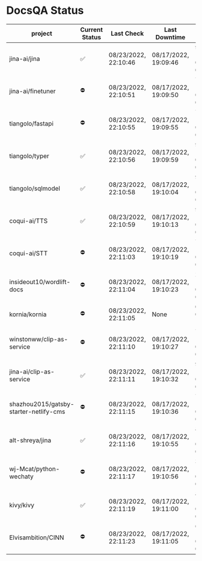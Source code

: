 # DocsQA Status

|               project                |Current Status|     Last Check     |   Last Downtime    |             % Uptime              |
|--------------------------------------|--------------|--------------------|--------------------|-----------------------------------|
|jina-ai/jina                          |✅            |08/23/2022, 22:10:46|08/17/2022, 19:09:46|93.430 (since 08/15/2022, 07:09:42)|
|jina-ai/finetuner                     |⛔️           |08/23/2022, 22:10:51|08/17/2022, 19:09:50|73.398 (since 08/15/2022, 07:09:42)|
|tiangolo/fastapi                      |⛔️           |08/23/2022, 22:10:55|08/17/2022, 19:09:55|73.406 (since 08/15/2022, 07:09:42)|
|tiangolo/typer                        |✅            |08/23/2022, 22:10:56|08/17/2022, 19:09:59|93.450 (since 08/15/2022, 07:09:42)|
|tiangolo/sqlmodel                     |✅            |08/23/2022, 22:10:58|08/17/2022, 19:10:04|93.454 (since 08/15/2022, 07:09:42)|
|coqui-ai/TTS                          |✅            |08/23/2022, 22:10:59|08/17/2022, 19:10:13|93.448 (since 08/15/2022, 07:09:42)|
|coqui-ai/STT                          |⛔️           |08/23/2022, 22:11:03|08/17/2022, 19:10:19|73.405 (since 08/15/2022, 07:09:42)|
|insideout10/wordlift-docs             |⛔️           |08/23/2022, 22:11:04|08/17/2022, 19:10:23|28.448 (since 08/15/2022, 07:09:42)|
|kornia/kornia                         |⛔️           |08/23/2022, 22:11:05|None                |0.000 (since 08/23/2022, 16:11:04) |
|winstonww/clip-as-service             |⛔️           |08/23/2022, 22:11:10|08/17/2022, 19:10:27|73.410 (since 08/15/2022, 07:09:42)|
|jina-ai/clip-as-service               |✅            |08/23/2022, 22:11:11|08/17/2022, 19:10:32|93.463 (since 08/15/2022, 07:09:42)|
|shazhou2015/gatsby-starter-netlify-cms|⛔️           |08/23/2022, 22:11:15|08/17/2022, 19:10:36|73.411 (since 08/15/2022, 07:09:42)|
|alt-shreya/jina                       |✅            |08/23/2022, 22:11:16|08/17/2022, 19:10:55|84.765 (since 08/15/2022, 07:09:42)|
|wj-Mcat/python-wechaty                |⛔️           |08/23/2022, 22:11:17|08/17/2022, 19:10:56|38.166 (since 08/15/2022, 07:09:42)|
|kivy/kivy                             |✅            |08/23/2022, 22:11:19|08/17/2022, 19:11:00|84.768 (since 08/15/2022, 07:09:42)|
|Elvisambition/CINN                    |⛔️           |08/23/2022, 22:11:23|08/17/2022, 19:11:05|64.723 (since 08/15/2022, 07:09:42)|
